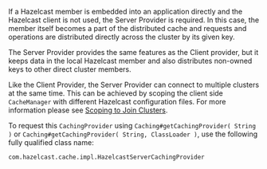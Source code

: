 
If a Hazelcast member is embedded into an application directly and the Hazelcast client is not used, the Server Provider is
required. In this case, the member itself becomes a part of the distributed cache and requests and operations are distributed
directly across the cluster by its given key.

The Server Provider provides the same features as the Client provider, but it keeps data in the local Hazelcast member and also distributes
non-owned keys to other direct cluster members.

Like the Client Provider, the Server Provider can connect to multiple clusters at the same time. This can be achieved by scoping the client side `CacheManager` with different Hazelcast configuration files. For more
information please see [Scoping to Join Clusters](/11_Hazelcast_JCache/05_Hazelcast_JCache_Extension-ICache/00_Scoping_to_Join_Clusters.md).

To request this `CachingProvider` using `Caching#getCachingProvider( String )` or
`Caching#getCachingProvider( String, ClassLoader )`, use the following fully qualified class name:

```plain
com.hazelcast.cache.impl.HazelcastServerCachingProvider
```

